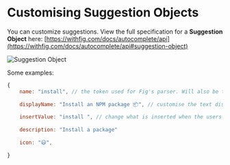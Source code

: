 # Customising Suggestion Objects

You can customize suggestions. View the full specification for a **Suggestion Object** here:  [https://withfig.com/docs/autocomplete/api](https://withfig.com/docs/autocomplete/api#suggestion-object)



![Suggestion Object](https://withfig.com/docAssets/autocomplete/api/suggestionObjects.png)



Some examples:

```javascript
{
	name: "install", // the token used for Fig's parser. Will also be text displayed if not overriden by displayName
	
	displayName: "Install an NPM package 📦", // customise the text displayed for a given suggestion
	
	insertValue: "install ", // change what is inserted when the users selects something
	
	description: "Install a package"
	
	icon: "😃",
	
}
```





